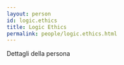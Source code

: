 ```yaml
---
layout: person
id: logic.ethics
title: Logic Ethics
permalink: people/logic.ethics.html
---
```


Dettagli della persona